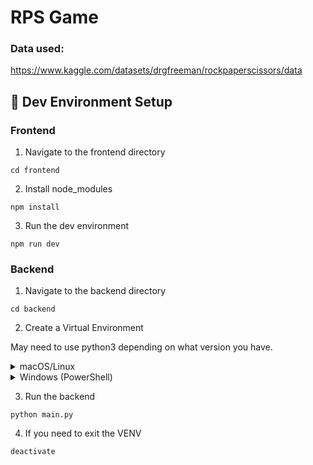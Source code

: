 # RPS Game

### Data used:
https://www.kaggle.com/datasets/drgfreeman/rockpaperscissors/data

## 🔧 Dev Environment Setup
### Frontend
1. Navigate to the frontend directory
```
cd frontend
```
2. Install node_modules
```
npm install
```
3. Run the dev environment
```
npm run dev
```
### Backend
1. Navigate to the backend directory
```
cd backend
```
2. Create a Virtual Environment

May need to use python3 depending on what version you have.
<details><summary>macOS/Linux</summary>
  
```
python -m venv venv
source venv/bin/activate
```
</details>
<details><summary>Windows (PowerShell)</summary>
  
```
python -m venv venv
venv\Scripts\activate
```
</details>

3. Run the backend
```
python main.py
```

4. If you need to exit the VENV
```
deactivate
```
